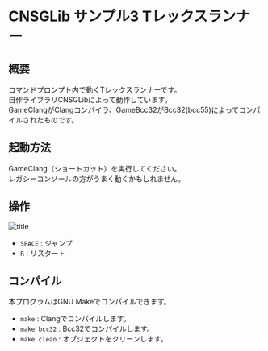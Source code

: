 CNSGLib サンプル3 Tレックスランナー
=====

概要
-----
コマンドプロンプト内で動くTレックスランナーです。  
自作ライブラリCNSGLibによって動作しています。  
GameClangがClangコンパイラ、GameBcc32がBcc32(bcc55)によってコンパイルされたものです。  

起動方法
-----
GameClang（ショートカット）を実行してください。  
レガシーコンソールの方がうまく動くかもしれません。

操作
-----
![title](./resources/screen.png)

- `SPACE` : ジャンプ
- `R` : リスタート

コンパイル
-----
本プログラムはGNU Makeでコンパイルできます。
- `make` : Clangでコンパイルします。
- `make bcc32` : Bcc32でコンパイルします。
- `make clean` : オブジェクトをクリーンします。
